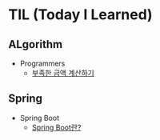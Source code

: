 # TIL (Today I Learned)

## ALgorithm
+ Programmers
  + [부족한 금액 계산하기](https://github.com/Tublanx/TIL/blob/42134b62801b2f5c4b46309b3467a66f93d731a2/Algorithm/Programmers/%EB%B6%80%EC%A1%B1%ED%95%9C%20%EA%B8%88%EC%95%A1%20%EA%B3%84%EC%82%B0%ED%95%98%EA%B8%B0.md)

## Spring
+ Spring Boot
  + [Spring Boot란?](https://github.com/Tublanx/TIL/blob/42134b62801b2f5c4b46309b3467a66f93d731a2/spring/boot/spring-boot-basic.md)
